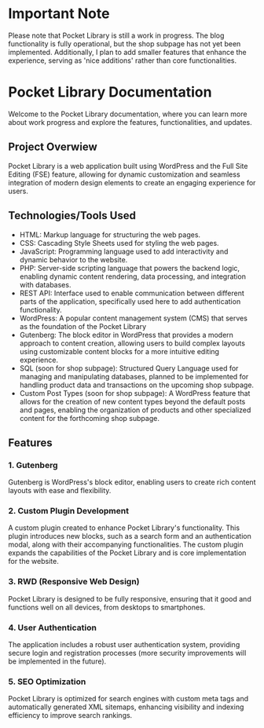 # Important Note
Please note that Pocket Library is still a work in progress. 
The blog functionality is fully operational, but the shop subpage has not yet been implemented. 
Additionally, I plan to add smaller features that enhance the experience, serving as 'nice additions' rather than core functionalities.

# Pocket Library Documentation
Welcome to the Pocket Library documentation, where you can learn more about work progress and explore the features, functionalities, and updates.

## Project Overwiew
Pocket Library is a web application built using WordPress and the Full Site Editing (FSE) feature, allowing for dynamic customization and seamless integration of modern design elements to create an engaging experience for users.

## Technologies/Tools Used

- HTML: Markup language for structuring the web pages.
- CSS: Cascading Style Sheets used for styling the web pages.
- JavaScript: Programming language used to add interactivity and dynamic behavior to the website.
- PHP: Server-side scripting language that powers the backend logic, enabling dynamic content rendering, data processing, and integration with databases.
- REST API: Interface used to enable communication between different parts of the application, specifically used here to add authentication functionality.
- WordPress: A popular content management system (CMS) that serves as the foundation of the Pocket Library
- Gutenberg: The block editor in WordPress that provides a modern approach to content creation, allowing users to build complex layouts using customizable content blocks for a more intuitive editing experience.
- SQL (soon for shop subpage): Structured Query Language used for managing and manipulating databases, planned to be implemented for handling product data and transactions on the upcoming shop subpage.
- Custom Post Types (soon for shop subpage): A WordPress feature that allows for the creation of new content types beyond the default posts and pages, enabling the organization of products and other specialized content for the forthcoming shop subpage.

## Features

### 1. Gutenberg
Gutenberg is WordPress's block editor, enabling users to create rich content layouts with ease and flexibility.

### 2. Custom Plugin Development
A custom plugin created to enhance Pocket Library's functionality. This plugin introduces new blocks, such as a search form and an authentication modal, along with their accompanying functionalities. 
The custom plugin expands the capabilities of the Pocket Library and is core implementation for the website.

### 3. RWD (Responsive Web Design)
Pocket Library is designed to be fully responsive, ensuring that it good and functions well on all devices, from desktops to smartphones.

### 4. User Authentication
The application includes a robust user authentication system, providing secure login and registration processes (more security improvements will be implemented in the future).

### 5. SEO Optimization
Pocket Library is optimized for search engines with custom meta tags and automatically generated XML sitemaps, enhancing visibility and indexing efficiency to improve search rankings.
